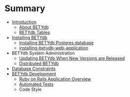 # Summary

* [Introduction](README.md)
   * [About BETYdb](about_betydb.md)
   * [BETYdb Tables](betydb_tables.md)
* [Installing BETYdb](installing_betydb.md)
   * [Installing BETYdb Postgres database](installing_betydb_postgres_database.md)
   * [installing-betydb-web-application](installing-betydb-web-application.md)
* BETYdb System Administration
   * [Updating BETYdb When New Versions are Released](updating_betydb_when_new_versions_are_released.md)
   * [Distributed BETYdb](distributed_betydb.md)
* [Database Constraints](database_constraints.md)
* [BETYdb Development](betydb_development.md)
   * [Ruby on Rails Application Overview](ruby_on_rails_application_overview.md)
   * [Automated Tests](automated_tests.md)
   * Code Style

